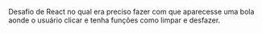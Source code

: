 Desafio de React no qual era preciso fazer com que aparecesse uma bola aonde o usuário clicar e tenha funções como limpar e desfazer.

